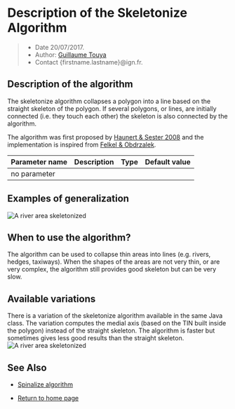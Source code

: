# Description of the Skeletonize Algorithm

> - Date 20/07/2017.
> - Author: [Guillaume Touya][1]
> - Contact {firstname.lastname}@ign.fr.



Description of the algorithm
-------------
The skeletonize algorithm collapses a polygon into a line based on the straight skeleton of the polygon.
If several polygons, or lines, are initially connected (i.e. they touch each other) the skeleton is also connected by the algorithm.

The algorithm was first proposed by [Haunert & Sester 2008][3] and the implementation is inspired from [Felkel & Obdrzalek][4].

| Parameter name        | Description         				| Type 							| Default value			|
|:----------------------|:----------------------------------|:------------------------------|:--------------------------------------------------|
| no parameter    |  |   |  	|


Examples of generalization
-------------
![A river area skeletonized](/images/straight_skeleton.png)

When to use the algorithm?
-------------
The algorithm can be used to collapse thin areas into lines (e.g. rivers, hedges, taxiways). When the shapes of the areas are not very thin, or are very complex, the algorithm still provides good skeleton but can be very slow.


Available variations
-------------
There is a variation of the skeletonize algorithm available in the same Java class. The variation computes the medial axis (based on the TIN built inside the polygon) instead of the straight skeleton. The algorithm is faster but sometimes gives less good results than the straight skeleton.
![A river area skeletonized](/images/medial_axis_skeleton.png)

See Also
-------------
- [Spinalize algorithm][2]

- [Return to home page][5]

[1]: https://umrlastig.github.io/guillaume-touya/
[2]: /spinalize.md
[3]: https://link.springer.com/article/10.1007%2Fs10707-007-0028-x
[4]: http://www.dma.fi.upm.es/mabellanas/tfcs/skeleton/html/documentacion/Straight%20Skeletons%20Implementation.pdf
[5]: https://ignf.github.io/CartAGen
